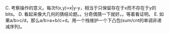 C. 考察操作的意义。每次f(x,y)=x|y-y，相当于只保留存在于x而不存在于y的bits。
D. 看起来像大几何的猜结论题。。分奇偶猜一下就好。。等着看证明。
E. 如果a/b>c/d，那么a/b>a+b/c+d。用一个栈维护一个下凸包(sum/cnt的单调非递减序列)。
